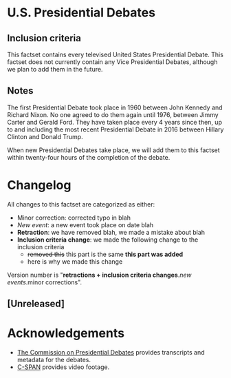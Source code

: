 # U.S. Presidential Debates

## Inclusion criteria
This factset contains every televised United States Presidential Debate. This factset does not currently contain any Vice Presidential Debates, although we plan to add them in the future.

## Notes
The first Presidential Debate took place in 1960 between John Kennedy and Richard Nixon. No one agreed to do them again until 1976, between Jimmy Carter and Gerald Ford. They have taken place every 4 years since then, up to and including the most recent Presidential Debate in 2016 between Hillary Clinton and Donald Trump. 

When new Presidential Debates take place, we will add them to this factset within twenty-four hours of the completion of the debate.

# Changelog
All changes to this factset are categorized as either:

- Minor correction: corrected typo in blah
- *New event*: a new event took place on date blah
- **Retraction**: we have removed blah, we made a mistake about blah
- **Inclusion criteria change**: we made the following change to the inclusion criteria
  - ~~removed this~~ this part is the same **this part was added**
  - here is why we made this change

Version number is "**retractions + inclusion criteria changes**.*new events*.minor corrections".

## [Unreleased]

# Acknowledgements
- [The Commission on Presidential Debates](https://www.debates.org/) provides transcripts and metadata for the debates.
- [C-SPAN](https://www.c-span.org/) provides video footage.
